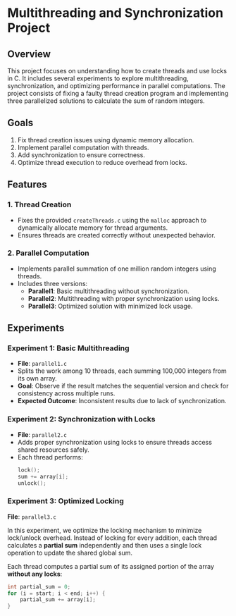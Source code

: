 # Multithreading and Synchronization Project

## Overview

This project focuses on understanding how to create threads and use locks in C. It includes several experiments to explore multithreading, synchronization, and optimizing performance in parallel computations. The project consists of fixing a faulty thread creation program and implementing three parallelized solutions to calculate the sum of random integers.

## Goals

1. Fix thread creation issues using dynamic memory allocation.
2. Implement parallel computation with threads.
3. Add synchronization to ensure correctness.
4. Optimize thread execution to reduce overhead from locks.

## Features

### 1. **Thread Creation**
- Fixes the provided `createThreads.c` using the `malloc` approach to dynamically allocate memory for thread arguments.
- Ensures threads are created correctly without unexpected behavior.

### 2. **Parallel Computation**
- Implements parallel summation of one million random integers using threads.
- Includes three versions:
  - **Parallel1**: Basic multithreading without synchronization.
  - **Parallel2**: Multithreading with proper synchronization using locks.
  - **Parallel3**: Optimized solution with minimized lock usage.

## Experiments

### **Experiment 1: Basic Multithreading**
- **File**: `parallel1.c`
- Splits the work among 10 threads, each summing 100,000 integers from its own array.
- **Goal**: Observe if the result matches the sequential version and check for consistency across multiple runs.
- **Expected Outcome**: Inconsistent results due to lack of synchronization.

### **Experiment 2: Synchronization with Locks**
- **File**: `parallel2.c`
- Adds proper synchronization using locks to ensure threads access shared resources safely.
- Each thread performs:
  ```c
  lock();
  sum += array[i];
  unlock();

### Experiment 3: Optimized Locking

**File**: `parallel3.c`

In this experiment, we optimize the locking mechanism to minimize lock/unlock overhead. Instead of locking for every addition, each thread calculates a **partial sum** independently and then uses a single lock operation to update the shared global sum.

Each thread computes a partial sum of its assigned portion of the array **without any locks**:
   ```c
   int partial_sum = 0;
   for (i = start; i < end; i++) {
       partial_sum += array[i];
   }

